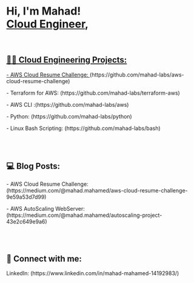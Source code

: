 <h1>Hi, I'm Mahad! <br/><a href="https://github.com/mahad-labs">Cloud Engineer</a>, <a href="https://www.linkedin.com/in/mahad-mahamed-14192983/"></h1>
</b>
</br>
<h2>👨‍💻 Cloud Engineering Projects:</h2>
</b>
<p> - AWS Cloud Resume Challenge: <a>(https://github.com/mahad-labs/aws-cloud-resume-challenge)</a></p>
<p> - Terraform for AWS: (https://github.com/mahad-labs/terraform-aws)</p>
<p> - AWS CLI :(https://github.com/mahad-labs/aws)</p>
<p> - Python: (https://github.com/mahad-labs/python)</p>
<p> - Linux Bash Scripting: (https://github.com/mahad-labs/bash)</p>

</br></br>

<h2>💻 Blog Posts: </h2>
</b>
<p>- AWS Cloud Resume Challenge: (https://medium.com/@mahad.mahamed/aws-cloud-resume-challenge-9e59a53d7d99)</p>
<p>- AWS AutoScaling WebServer: (https://medium.com/@mahad.mahamed/autoscaling-project-43e2c649e9a6)</p>

</br></br>

<h2> 🤳 Connect with me:</h2>
<p>LinkedIn: (https://www.linkedin.com/in/mahad-mahamed-14192983/)</p>

<!--
**mahad-labs/mahad-labs** is a ✨ _special_ ✨ repository because its `README.md` (this file) appears on your GitHub profile.

Here are some ideas to get you started:

- 🔭 I’m currently working on ...
- 🌱 I’m currently learning ...
- 👯 I’m looking to collaborate on ...
- 🤔 I’m looking for help with ...
- 💬 Ask me about ...
- 📫 How to reach me: ...
- 😄 Pronouns: ...
- ⚡ Fun fact: ...
-->
